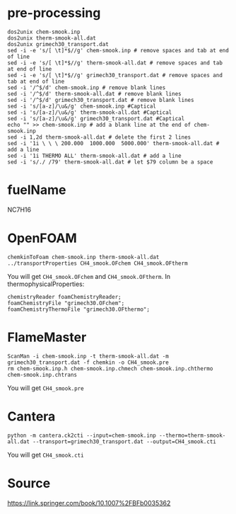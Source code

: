# pre-processing
```
dos2unix chem-smook.inp
dos2unix therm-smook-all.dat
dos2unix grimech30_transport.dat
sed -i -e 's/[ \t]*$//g' chem-smook.inp # remove spaces and tab at end of line
sed -i -e 's/[ \t]*$//g' therm-smook-all.dat # remove spaces and tab at end of line
sed -i -e 's/[ \t]*$//g' grimech30_transport.dat # remove spaces and tab at end of line
sed -i '/^$/d' chem-smook.inp # remove blank lines
sed -i '/^$/d' therm-smook-all.dat # remove blank lines
sed -i '/^$/d' grimech30_transport.dat # remove blank lines
sed -i 's/[a-z]/\u&/g' chem-smook.inp #Captical
sed -i 's/[a-z]/\u&/g' therm-smook-all.dat #Captical
sed -i 's/[a-z]/\u&/g' grimech30_transport.dat #Captical
echo "" >> chem-smook.inp # add a blank line at the end of chem-smook.inp
sed -i 1,2d therm-smook-all.dat # delete the first 2 lines
sed -i '1i \ \ \ 200.000  1000.000  5000.000' therm-smook-all.dat # add a line
sed -i '1i THERMO ALL' therm-smook-all.dat # add a line
sed -i 's/./ /79' therm-smook-all.dat # let $79 column be a space
```

# fuelName
NC7H16

# OpenFOAM
```
chemkinToFoam chem-smook.inp therm-smook-all.dat ../transportProperties CH4_smook.OFchem CH4_smook.OFtherm
```
You will get `CH4_smook.OFchem` and `CH4_smook.OFtherm`.
In thermophysicalProperties:
```
chemistryReader foamChemistryReader;
foamChemistryFile "grimech30.OFchem";
foamChemistryThermoFile "grimech30.OFthermo";
```

# FlameMaster
```
ScanMan -i chem-smook.inp -t therm-smook-all.dat -m grimech30_transport.dat -f chemkin -o CH4_smook.pre
rm chem-smook.inp.h chem-smook.inp.chmech chem-smook.inp.chthermo chem-smook.inp.chtrans
```
You will get `CH4_smook.pre`

# Cantera
```
python -m cantera.ck2cti --input=chem-smook.inp --thermo=therm-smook-all.dat --transport=grimech30_transport.dat --output=CH4_smook.cti
```
You will get `CH4_smook.cti`

# Source

https://link.springer.com/book/10.1007%2FBFb0035362